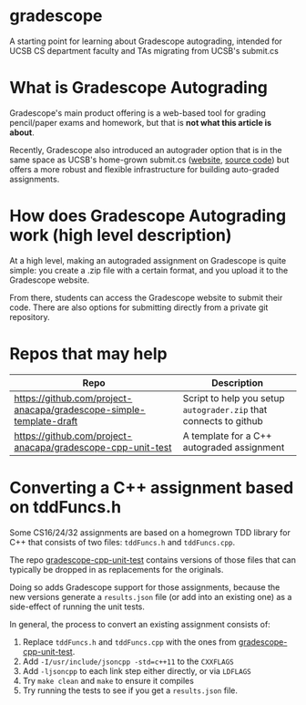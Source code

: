 # gradescope

A starting point for learning about Gradescope autograding, intended for UCSB CS department faculty and TAs migrating from UCSB's submit.cs

# What is Gradescope Autograding

Gradescope's main product offering is a web-based tool for grading pencil/paper exams and homework, but that is <b>not what this article is about</b>.

Recently, Gradescope also introduced an autograder option that is in the same space as UCSB's home-grown submit.cs ([website](https://submit.cs.ucsb.edu), [source code](https://github.com/ucsb-cs/submit)) but offers a more robust and flexible infrastructure for building auto-graded assignments.

# How does Gradescope Autograding work (high level description)

At a high level, making an autograded assignment on Gradescope is quite simple: you create a .zip file with a certain format, and you upload it to the Gradescope website.

From there, students can access the Gradescope website to submit their code.    There are also options for submitting directly from a private git repository.

# Repos that may help

| Repo | Description |
|-------|-------------|
| https://github.com/project-anacapa/gradescope-simple-template-draft      | Script to help you setup `autograder.zip` that connects to github |
| https://github.com/project-anacapa/gradescope-cpp-unit-test      | A template for a C++ autograded assignment |

# Converting a C++ assignment based on tddFuncs.h

Some CS16/24/32 assignments are based on a homegrown TDD library for C++ that consists of two files: `tddFuncs.h` and `tddFuncs.cpp`.    

The repo [gradescope-cpp-unit-test](https://github.com/project-anacapa/gradescope-cpp-unit-test) contains versions of those files that can typically be dropped in as replacements for the originals.  

Doing so adds Gradescope support for those assignments, because the new versions generate a `results.json` file (or add into an existing one) as a side-effect of running the unit tests.

In general, the process to convert an existing assignment consists of:

1. Replace `tddFuncs.h` and `tddFuncs.cpp` with the ones from [gradescope-cpp-unit-test](https://github.com/project-anacapa/gradescope-cpp-unit-test).
2. Add `-I/usr/include/jsoncpp -std=c++11` to the `CXXFLAGS` 
3. Add `-ljsoncpp` to each link step either directly, or via `LDFLAGS`
4. Try `make clean` and `make` to ensure it compiles
5. Try running the tests to see if you get a `results.json` file.
